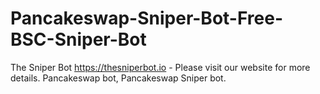 # Pancakeswap-Sniper-Bot-Free-BSC-Sniper-Bot
The Sniper Bot https://thesniperbot.io - Please visit our website for more details. Pancakeswap bot, Pancakeswap Sniper bot.
